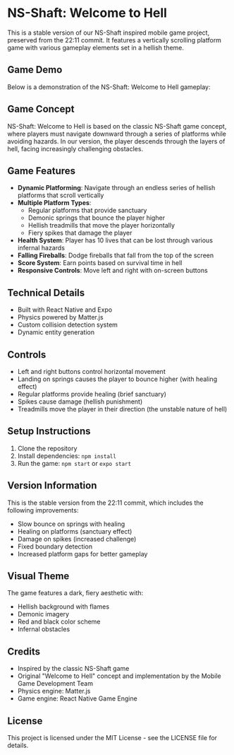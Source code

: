 # NS-Shaft: Welcome to Hell

This is a stable version of our NS-Shaft inspired mobile game project, preserved from the 22:11 commit. It features a vertically scrolling platform game with various gameplay elements set in a hellish theme.

## Game Demo

Below is a demonstration of the NS-Shaft: Welcome to Hell gameplay:

<!-- Option 1: Direct GIF embed -->
<!-- ![Gameplay Demo](assets/gameplay-demo.gif) -->

<!-- Option 2: YouTube video link -->
<!-- [![Gameplay Demo](https://img.youtube.com/vi/YOUR_VIDEO_ID/0.jpg)](https://www.youtube.com/watch?v=YOUR_VIDEO_ID) -->

<!-- Option 3: GitHub video file reference -->
<!-- For GitHub video file, upload your video to the repository and reference it like this: -->
<!-- 
<video width="640" height="360" controls>
  <source src="assets/gameplay-demo.mp4" type="video/mp4">
  Your browser does not support the video tag.
</video>
-->

<!-- To implement any of these options, remove the comments and replace the placeholder paths with your actual video file paths or IDs -->

## Game Concept

NS-Shaft: Welcome to Hell is based on the classic NS-Shaft game concept, where players must navigate downward through a series of platforms while avoiding hazards. In our version, the player descends through the layers of hell, facing increasingly challenging obstacles.

## Game Features

- **Dynamic Platforming**: Navigate through an endless series of hellish platforms that scroll vertically
- **Multiple Platform Types**:
  - Regular platforms that provide sanctuary
  - Demonic springs that bounce the player higher
  - Hellish treadmills that move the player horizontally
  - Fiery spikes that damage the player
- **Health System**: Player has 10 lives that can be lost through various infernal hazards
- **Falling Fireballs**: Dodge fireballs that fall from the top of the screen
- **Score System**: Earn points based on survival time in hell
- **Responsive Controls**: Move left and right with on-screen buttons

## Technical Details

- Built with React Native and Expo
- Physics powered by Matter.js
- Custom collision detection system
- Dynamic entity generation

## Controls

- Left and right buttons control horizontal movement
- Landing on springs causes the player to bounce higher (with healing effect)
- Regular platforms provide healing (brief sanctuary)
- Spikes cause damage (hellish punishment)
- Treadmills move the player in their direction (the unstable nature of hell)

## Setup Instructions

1. Clone the repository
2. Install dependencies: `npm install`
3. Run the game: `npm start` or `expo start`

## Version Information

This is the stable version from the 22:11 commit, which includes the following improvements:
- Slow bounce on springs with healing
- Healing on platforms (sanctuary effect)
- Damage on spikes (increased challenge)
- Fixed boundary detection
- Increased platform gaps for better gameplay

## Visual Theme

The game features a dark, fiery aesthetic with:
- Hellish background with flames
- Demonic imagery
- Red and black color scheme
- Infernal obstacles

## Credits

- Inspired by the classic NS-Shaft game
- Original "Welcome to Hell" concept and implementation by the Mobile Game Development Team
- Physics engine: Matter.js
- Game engine: React Native Game Engine

## License

This project is licensed under the MIT License - see the LICENSE file for details.